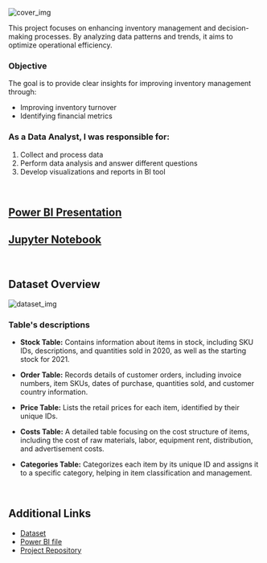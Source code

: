 ![cover_img](https://github.com/gnoevoy/Inventory_Analysis/assets/43414592/14f9a4f4-9720-46b9-b413-ad0541f1db83)

This project focuses on enhancing inventory management and decision-making processes. By analyzing data patterns and trends, it aims to optimize operational efficiency.

### Objective
The goal is to provide clear insights for improving inventory management through:
- Improving inventory turnover
- Identifying financial metrics

### As a Data Analyst, I was responsible for:
1. Collect and process data
2. Perform data analysis and answer different questions
3. Develop visualizations and reports in BI tool

<br>

## [Power BI Presentation](https://github.com/gnoevoy/Inventory_Analysis/blob/main/Presentation.md)
## [Jupyter Notebook](https://github.com/gnoevoy/Inventory_Analysis/blob/main/inventory_analysis.ipynb)

<br>

## Dataset Overview

![dataset_img](https://github.com/gnoevoy/Inventory_Analysis/assets/43414592/b955cd74-dc8d-4618-8dfd-9b4f2612f9bb)

### Table's descriptions
- **Stock Table:** Contains information about items in stock, including SKU IDs, descriptions, and quantities sold in 2020, as well as the starting stock for 2021.

- **Order Table:** Records details of customer orders, including invoice numbers, item SKUs, dates of purchase, quantities sold, and customer country information.
- **Price Table:** Lists the retail prices for each item, identified by their unique IDs.
- **Costs Table:** A detailed table focusing on the cost structure of items, including the cost of raw materials, labor, equipment rent, distribution, and advertisement costs.
- **Categories Table:** Categorizes each item by its unique ID and assigns it to a specific category, helping in item classification and management.

<br>

## Additional Links
- [Dataset](https://github.com/gnoevoy/Inventory_Analysis/blob/main/Dataset.zip)
- [Power BI file](https://github.com/gnoevoy/Inventory_Analysis/blob/main/inventory_analysis.pbix)
- [Project Repository](https://github.com/gnoevoy/Inventory_Analysis)
